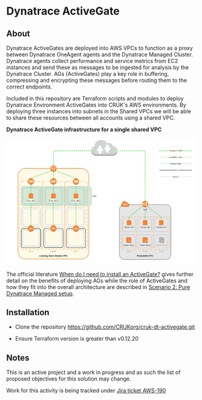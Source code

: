 # Dynatrace ActiveGate

## About

Dynatrace ActiveGates are deployed into AWS VPCs to function as a proxy between Dynatrace OneAgent agents and the Dynatrace Managed Cluster. Dynatrace agents collect performance and service metrics from EC2 instances and send these as messages to be ingested for analysis by the Dynatrace Cluster. AGs (ActiveGates) play a key role in buffering, compressing and encrypting these messages before routing them to the correct endpoints.


Included in this repository are Terraform scripts and modules to deploy Dynatrace Environment ActiveGates into CRUK's AWS environments. By deploying three instances into subnets in the Shared VPCs we will be able to share these resources between all accounts using a shared VPC.

**Dynatrace ActiveGate infrastructure for a single shared VPC**

![Dynatrace ActiveGate infrastructure for a single shared VPC](docs/images/cruk-dt-activegate-overview.png)

The official literature [When do I need to install an ActiveGate?](https://www.dynatrace.com/support/help/setup-and-configuration/dynatrace-managed/basic-concepts/overview-of-dynatrace-managed/#dynatrace-managed-cluster) gives further detail on the benefits of deploying AGs while the role of ActiveGates and how they fit into the overall architecture are described in [Scenario 2: Pure Dynatrace Managed setup](https://www.dynatrace.com/support/help/shortlink/managed-deployment-scenarios#scenario-2-pure-dynatrace-managed-setup).

## Installation

* Clone the repository https://github.com/CRUKorg/cruk-dt-activegate.git

* Ensure Terraform version is greater than v0.12.20

## Notes ##

This is an active project and a work in progress and as such the list of proposed objectives for this solution may change.

Work for this activity is being tracked under [Jira ticket AWS-190](https://jira.cancerresearchuk.org/browse/AWS-190)
